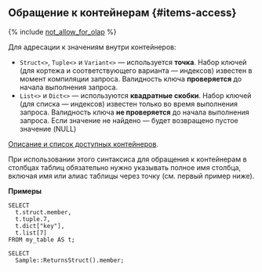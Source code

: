 ## Обращение к контейнерам {#items-access}

{% include [not_allow_for_olap](../../../../../_includes/not_allow_for_olap_note.md) %}

Для адресации к значениям внутри контейнеров:

* `Struct<>`, `Tuple<>` и `Variant<>` — используется **точка**. Набор ключей (для кортежа и соответствующего варианта — индексов) известен в момент компиляции запроса. Валидность ключа **проверяется** до начала выполнения запроса.
* `List<>` и `Dict<>` — используются **квадратные скобки**. Набор ключей (для списка — индексов) известен только во время выполнения запроса. Валидность ключа **не проверяется** до начала выполнения запроса. Если значение не найдено — будет возвращено пустое значение (NULL)

[Описание и список доступных контейнеров](../../../types/containers.md).

При использовании этого синтаксиса для обращения к контейнерам в столбцах таблиц обязательно нужно указывать полное имя столбца, включая имя или алиас таблицы через точку (см. первый пример ниже).

**Примеры**

``` yql
SELECT
  t.struct.member,
  t.tuple.7,
  t.dict["key"],
  t.list[7]
FROM my_table AS t;
```

``` yql
SELECT
  Sample::ReturnsStruct().member;
```